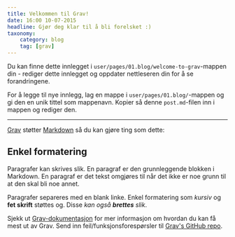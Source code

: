```yaml
---
title: Velkommen til Grav!
date: 16:00 10-07-2015
headline: Gjør deg klar til å bli forelsket :)
taxonomy:
    category: blog
    tag: [grav]
---
```


Du kan finne dette innlegget i `user/pages/01.blog/welcome-to-grav`-mappen din - rediger dette innlegget og oppdater nettleseren din for å se forandringene.

For å legge til nye innlegg, lag en mappe i `user/pages/01.blog/`-mappen og gi den en unik tittel som mappenavn. Kopier så denne `post.md`-filen inn i mappen og rediger den.

---

[Grav][grav] støtter [Markdown](https://en.wikipedia.org/wiki/Markdown) så du kan gjøre ting som dette:

## Enkel formatering

Paragrafer kan skrives slik. En paragraf er den grunnleggende blokken i Markdown. En paragraf er det tekst omgjøres til når det ikke er noe grunn til at den skal bli noe annet.

Paragrafer separeres med en blank linke. Enkel formatering som *kursiv* og **fet skrift** støttes og. Disse *kan også **brettes** slik*.

Sjekk ut [Grav-dokumentasjon][grav-docs] for mer informasjon om hvordan du kan få mest ut av Grav. Send inn feil/funksjonsforespørsler til [Grav's GitHub repo][grav-gh].

[grav]: http://getgrav.org
[grav-docs]: http://learn.getgrav.org
[grav-gh]: https://github.com/getgrav/grav

